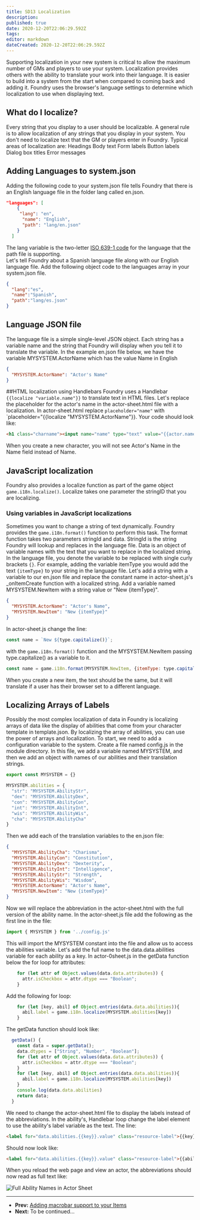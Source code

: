 ```yaml
---
title: SD13 Localization
description: 
published: true
date: 2020-12-20T22:06:29.592Z
tags: 
editor: markdown
dateCreated: 2020-12-20T22:06:29.592Z
---
```


Supporting localization in your new system is critical to allow the maximum number of GMs and players to use your system. Localization provides others with the ability to translate your work into their language. It is easier to build into a system from the start when compared to coming back and adding it. Foundry uses the browser's language settings to determine which localization to use when displaying text. 

## What do I localize?
Every string that you display to a user should be localizable. A general rule is to allow localization of any strings that you display in your system. You don't need to localize text that the GM or players enter in Foundry. Typical areas of localization are:
Headings 
Body text
Form labels
Button labels
Dialog box titles
Error messages
## Adding Languages to system.json
Adding the following code to your system.json file tells Foundry that there is an English language file in the folder lang called en.json. 
```json
"languages": [
    {
     "lang": "en",
      "name": "English",
      "path": "lang/en.json"
    }
  ]
```
The lang variable is the two-letter [ISO 639-1 code](https://en.wikipedia.org/wiki/List_of_ISO_639-1_codes) for the language that the path file is supporting.  
Let's tell Foundry about a Spanish language file along with our English language file. Add the following object code to the languages array in your system.json file. 
```json
{
  "lang":"es",
  "name":"Spanish",
  "path":"lang/es.json"
}
```
## Language JSON file
The language file is a simple single-level JSON object. Each string has a variable name and the string that Foundry will display when you tell it to translate the variable. In the example en.json file below, we have the variable MYSYSTEM.ActorName which has the value Name in English
```json
{
  "MYSYSTEM.ActorName": "Actor's Name"
}
```
##HTML localization using Handlebars
Foundry uses a Handlebar `{{localize "variable.name"}}` to translate text in HTML files. Let's replace the placeholder for the actor's name in the actor-sheet.html file with a localization. In actor-sheet.html replace `placeholder="name"` with `placeholder="{{localize "MYSYSTEM.ActorName"}}. Your code should look like:
```html
<h1 class="charname"><input name="name" type="text" value="{{actor.name}}" placeholder="{{localize "MYSYSTEM.ActorName"}}"/></h1>
```
When you create a new character, you will not see Actor's Name in the Name field instead of Name. 

## JavaScript localization
Foundry also provides a localize function as part of the game object `game.i18n.localize()`. Localize takes one parameter the stringID that you are localizing.  

### Using variables in JavaScript localizations
Sometimes you want to change a string of text dynamically. Foundry provides the `game.i18n.format()` function to perform this task. The format function takes two parameters stringId and data. StringId is the string Foundry will lookup and replaces in the language file. Data is an object of variable names with the text that you want to replace in the localized string. In the language file, you denote the variable to be replaced with single curly brackets `{}`. For example, adding the variable itemType you would add the text `{itemType}` to your string in the language file.
Let's add a string with a variable to our en.json file and replace the constant name in actor-sheet.js's _onItemCreate function with a localized string. Add a variable named MYSYSTEM.NewItem with a string value or "New {itemType}".
```json
{
  "MYSYSTEM.ActorName": "Actor's Name",
  "MYSYSTEM.NewItem": "New {itemType}"
}
```
In actor-sheet.js change the line:
```js
const name = `New ${type.capitalize()}`;
```
with the `game.i18n.format()` function and the MYSYSTEM.NewItem passing type.capitalize() as a variable to it.
```js
const name = game.i18n.format(MYSYSTEM.NewItem, {itemType: type.capitalize()})
```
When you create a new item, the text should be the same, but it will translate if a user has their browser set to a different language.

## Localizing Arrays of Labels
Possibly the most complex localization of data in Foundry is localizing arrays of data like the display of abilities that come from your character template in template.json. By localizing the array of abilities, you can use the power of arrays and localization. 
To start, we need to add a configuration variable to the system. Create a file named config.js in the module directory. In this file, we add a variable named MYSYSTEM, and then we add an object with names of our abilities and their translation strings.
```js
export const MYSYSTEM = {}

MYSYSTEM.abilities = {
  "str": "MYSYSTEM.AbilityStr",
  "dex": "MYSYSTEM.AbilityDex",
  "con": "MYSYSTEM.AbilityCon",
  "int": "MYSYSTEM.AbilityInt",
  "wis": "MYSYSTEM.AbilityWis",
  "cha": "MYSYSTEM.AbilityCha"
}
```
Then we add each of the translation variables to the en.json file:
```json
{
  "MYSYSTEM.AbilityCha": "Charisma",
  "MYSYSTEM.AbilityCon": "Constitution",
  "MYSYSTEM.AbilityDex": "Dexterity",
  "MYSYSTEM.AbilityInt": "Intelligence",
  "MYSYSTEM.AbilityStr": "Strength",
  "MYSYSTEM.AbilityWis": "Wisdom",
  "MYSYSTEM.ActorName": "Actor's Name",
  "MYSYSTEM.NewItem": "New {itemType}"
}
```
Now we will replace the abbreviation in the actor-sheet.html with the full version of the ability name. In the actor-sheet.js file add the following as the first line in the file:
```js
import { MYSYSTEM } from '../config.js'
```
This will import the MYSYSTEM constant into the file and allow us to access the abilities variable. Let's add the full name to the data.data.abilities variable for each ability as a key. In actor-0sheet.js in the getData function below the for loop for attributes:
```js
    for (let attr of Object.values(data.data.attributes)) {
      attr.isCheckbox = attr.dtype === "Boolean";
    }
```
Add the following for loop:
```js
    for (let [key, abil] of Object.entries(data.data.abilities)){
      abil.label = game.i18n.localize(MYSYSTEM.abilities[key])
    }
```
The getData function should look like:
```js
  getData() {
    const data = super.getData();
    data.dtypes = ["String", "Number", "Boolean"];
    for (let attr of Object.values(data.data.attributes)) {
      attr.isCheckbox = attr.dtype === "Boolean";
    }
    for (let [key, abil] of Object.entries(data.data.abilities)){
      abil.label = game.i18n.localize(MYSYSTEM.abilities[key])
    }
    console.log(data.data.abilities)
    return data;
  }
```
We need to change the actor-sheet.html file to display the labels instead of the abbreviations. In the ability's, Handlebar loop change the label element to use the ability's label variable as the text. The line:
```html
<label for="data.abilities.{{key}}.value" class="resource-label">{{key}}</label>
```
Should now look like:
```html
<label for="data.abilities.{{key}}.value" class="resource-label">{{ability.label}}</label>
```
When you reload the web page and view an actor, the abbreviations should now read as full text like:

![Full Ability Names in Actor Sheet](https://drive.google.com/uc?export=view&id=1vkKmCo_YaB2eEROpIfDbSGLHGcIpWItd)

---

* **Prev:** [Adding macrobar support to your Items](https://foundryvtt.wiki/en/development/guides/SD-tutorial/SD16-Adding-macrobar-support-to-your-Items)
* **Next:** To be continued...